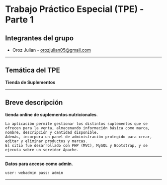 # Trabajo Práctico Especial (TPE) - Parte 1

## Integrantes del grupo
- Oroz Julian - orozjulian05@gmail.com  

---

## Temática del TPE
**Tienda de Suplementos**

---

## Breve descripción

 **tienda online de suplementos nutricionales**.  

    La aplicación permite gestionar los distintos suplementos que se ofrecen para la venta, almacenando información básica como marca, nombre, descripción y cantidad disponible.
    Además, incorpora un panel de administración protegido para crear, editar y eliminar productos y marcas.
    El sitio fue desarrollado con PHP (MVC), MySQL y Bootstrap, y se ejecuta sobre un servidor Apache.

---

**Datos para acceso como admin**.   

    user: webadmin pass: admin

---